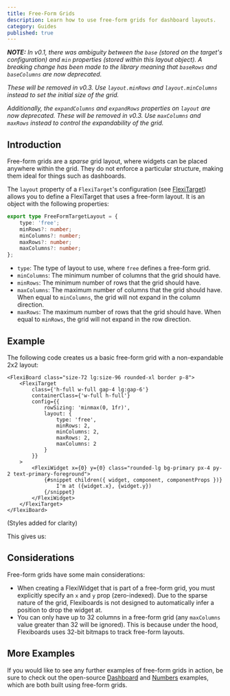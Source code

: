 ```yaml
---
title: Free-Form Grids
description: Learn how to use free-form grids for dashboard layouts.
category: Guides
published: true
---
```


<script lang="ts">
	import FlexiBoardAnatomy from '$lib/components/docs/overview/flexiboard-anatomy.svelte';
	import FreeFormExample from '$lib/components/docs/free-form-grids/free-form-example.svelte';
</script>

_**NOTE:** In v0.1, there was ambiguity between the `base` (stored on the target's configuration) and `min` properties (stored within this layout object). A breaking change has been made to the library meaning that `baseRows` and `baseColumns` are now deprecated._

_These will be removed in v0.3. Use `layout.minRows` and `layout.minColumns` instead to set the initial size of the grid._

_Additionally, the `expandColumns` and `expandRows` properties on `layout` are now deprecated. These will be removed in v0.3. Use `maxColumns` and `maxRows` instead to control the expandability of the grid._

## Introduction

Free-form grids are a _sparse_ grid layout, where widgets can be placed anywhere within the grid. They do not enforce a particular structure, making them ideal for things such as dashboards.

The `layout` property of a `FlexiTarget`'s configuration (see [FlexiTarget](/docs/components/target)) allows you to define a FlexiTarget that uses a free-form layout. It is an object with the following properties:

```ts
export type FreeFormTargetLayout = {
	type: 'free';
	minRows?: number;
	minColumns?: number;
	maxRows?: number;
	maxColumns?: number;
};
```

- `type`: The type of layout to use, where `free` defines a free-form grid.
- `minColumns`: The minimum number of columns that the grid should have.
- `minRows`: The minimum number of rows that the grid should have.
- `maxColumns`: The maximum number of columns that the grid should have. When equal to `minColumns`, the grid will not expand in the column direction.
- `maxRows`: The maximum number of rows that the grid should have. When equal to `minRows`, the grid will not expand in the row direction.

## Example

The following code creates us a basic free-form grid with a non-expandable 2x2 layout:

```svelte
<FlexiBoard class="size-72 lg:size-96 rounded-xl border p-8">
	<FlexiTarget
		class={'h-full w-full gap-4 lg:gap-6'}
		containerClass={'w-full h-full'}
		config={{
			rowSizing: 'minmax(0, 1fr)',
			layout: {
				type: 'free',
				minRows: 2,
				minColumns: 2,
				maxRows: 2,
				maxColumns: 2
			}
		}}
	>
		<FlexiWidget x={0} y={0} class="rounded-lg bg-primary px-4 py-2 text-primary-foreground">
			{#snippet children({ widget, component, componentProps })}
				I'm at ({widget.x}, {widget.y})
			{/snippet}
		</FlexiWidget>
	</FlexiTarget>
</FlexiBoard>
```

(Styles added for clarity)

This gives us:
<FreeFormExample />

## Considerations

Free-form grids have some main considerations:

- When creating a FlexiWidget that is part of a free-form grid, you must explicitly specify an `x` and `y` prop (zero-indexed). Due to the sparse nature of the grid, Flexiboards is not designed to automatically infer a position to drop the widget at.
- You can only have up to 32 columns in a free-form grid (any `maxColumns` value greater than 32 will be ignored). This is because under the hood, Flexiboards uses 32-bit bitmaps to track free-form layouts.

## More Examples

If you would like to see any further examples of free-form grids in action, be sure to check out the open-source [Dashboard](/examples/dashboard) and [Numbers](/examples/numbers) examples, which are both built using free-form grids.
